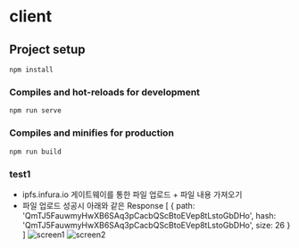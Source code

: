 # client

## Project setup
```
npm install
```

### Compiles and hot-reloads for development
```
npm run serve
```

### Compiles and minifies for production
```
npm run build
```

### test1
+ ipfs.infura.io 게이트웨이를 통한 파일 업로드 + 파일 내용 가져오기
+ 파일 업로드 성공시 아래와 같은 Response
[
  {
    path: 'QmTJ5FauwmyHwXB6SAq3pCacbQScBtoEVep8tLstoGbDHo',
    hash: 'QmTJ5FauwmyHwXB6SAq3pCacbQScBtoEVep8tLstoGbDHo',
    size: 26
    }
]
![screen1](https://user-images.githubusercontent.com/4207593/53072913-d5e50c80-3529-11e9-9963-19e94081b867.png)
![screen2](https://user-images.githubusercontent.com/4207593/53072914-d67da300-3529-11e9-9cf3-08767ddee3d6.png)


